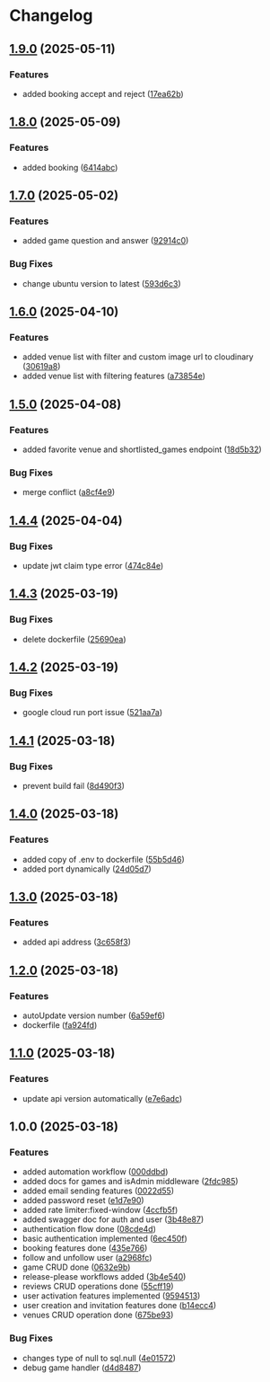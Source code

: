 # Changelog

## [1.9.0](https://github.com/fullstacksherpa/KhelBackend/compare/v1.8.0...v1.9.0) (2025-05-11)


### Features

* added booking accept and reject ([17ea62b](https://github.com/fullstacksherpa/KhelBackend/commit/17ea62b256c48ff8d6160adff9d3525a1c05ed28))

## [1.8.0](https://github.com/fullstacksherpa/KhelBackend/compare/v1.7.0...v1.8.0) (2025-05-09)


### Features

* added booking ([6414abc](https://github.com/fullstacksherpa/KhelBackend/commit/6414abc130b34c5882f18422bea1051441d1737b))

## [1.7.0](https://github.com/fullstacksherpa/KhelBackend/compare/v1.6.0...v1.7.0) (2025-05-02)


### Features

* added game question and answer ([92914c0](https://github.com/fullstacksherpa/KhelBackend/commit/92914c0f8d6de45f924260b8eca6c1f125f82528))


### Bug Fixes

* change ubuntu version to latest ([593d6c3](https://github.com/fullstacksherpa/KhelBackend/commit/593d6c3251e84574b47491bc1a5b448d4bccf528))

## [1.6.0](https://github.com/fullstacksherpa/KhelBackend/compare/v1.5.0...v1.6.0) (2025-04-10)


### Features

* added venue list with filter and custom image url to cloudinary ([30619a8](https://github.com/fullstacksherpa/KhelBackend/commit/30619a819eee9cc7ad54188406eff9301066eb9c))
* added venue list with filtering features ([a73854e](https://github.com/fullstacksherpa/KhelBackend/commit/a73854e174843a2fb5503f335c8ba731adef31c0))

## [1.5.0](https://github.com/fullstacksherpa/KhelBackend/compare/v1.4.4...v1.5.0) (2025-04-08)


### Features

* added favorite venue and shortlisted_games endpoint ([18d5b32](https://github.com/fullstacksherpa/KhelBackend/commit/18d5b32fb98d621eba537783ed71cac9f1589bea))


### Bug Fixes

* merge conflict ([a8cf4e9](https://github.com/fullstacksherpa/KhelBackend/commit/a8cf4e913a7f2a0b4926a05d54ebcf5351e39117))

## [1.4.4](https://github.com/fullstacksherpa/KhelBackend/compare/v1.4.3...v1.4.4) (2025-04-04)


### Bug Fixes

* update jwt claim type error ([474c84e](https://github.com/fullstacksherpa/KhelBackend/commit/474c84e1de9370c6d88fe69e00e24f73a35def0e))

## [1.4.3](https://github.com/fullstacksherpa/KhelBackend/compare/v1.4.2...v1.4.3) (2025-03-19)


### Bug Fixes

* delete dockerfile ([25690ea](https://github.com/fullstacksherpa/KhelBackend/commit/25690ea4d01055b534c4f659bb561c6bc1e6c075))

## [1.4.2](https://github.com/fullstacksherpa/KhelBackend/compare/v1.4.1...v1.4.2) (2025-03-19)


### Bug Fixes

* google cloud run port issue ([521aa7a](https://github.com/fullstacksherpa/KhelBackend/commit/521aa7aa629c6fb0d584399fe320ec08cf9be180))

## [1.4.1](https://github.com/fullstacksherpa/KhelBackend/compare/v1.4.0...v1.4.1) (2025-03-18)


### Bug Fixes

* prevent build fail ([8d490f3](https://github.com/fullstacksherpa/KhelBackend/commit/8d490f3ffa0ab321231436dae77e799ffa1d2180))

## [1.4.0](https://github.com/fullstacksherpa/KhelBackend/compare/v1.3.0...v1.4.0) (2025-03-18)


### Features

* added copy of .env to dockerfile ([55b5d46](https://github.com/fullstacksherpa/KhelBackend/commit/55b5d468634e28a803b4f39afc9fe42e028e8f60))
* added port dynamically ([24d05d7](https://github.com/fullstacksherpa/KhelBackend/commit/24d05d78bb4a909d9d22166e493bf6cb4611dca2))

## [1.3.0](https://github.com/fullstacksherpa/KhelBackend/compare/v1.2.0...v1.3.0) (2025-03-18)


### Features

* added api address ([3c658f3](https://github.com/fullstacksherpa/KhelBackend/commit/3c658f3722f47ba11110e7711c02a28d8bf9c01a))

## [1.2.0](https://github.com/fullstacksherpa/KhelBackend/compare/v1.1.0...v1.2.0) (2025-03-18)


### Features

* autoUpdate version number ([6a59ef6](https://github.com/fullstacksherpa/KhelBackend/commit/6a59ef6ccca22f1c6c5635d2487e488c3d5e1881))
* dockerfile ([fa924fd](https://github.com/fullstacksherpa/KhelBackend/commit/fa924fdaef11543143094198caad11605e405dff))

## [1.1.0](https://github.com/fullstacksherpa/KhelBackend/compare/v1.0.0...v1.1.0) (2025-03-18)


### Features

* update api version automatically ([e7e6adc](https://github.com/fullstacksherpa/KhelBackend/commit/e7e6adcd819ecd540fed03204f141427c90e2ef7))

## 1.0.0 (2025-03-18)


### Features

* added automation workflow ([000ddbd](https://github.com/fullstacksherpa/KhelBackend/commit/000ddbda601c1138074697781bd765b242b921d5))
* added docs for games and isAdmin middleware ([2fdc985](https://github.com/fullstacksherpa/KhelBackend/commit/2fdc9857b498ca7231772308a87c89013bb0ca81))
* added email sending features ([0022d55](https://github.com/fullstacksherpa/KhelBackend/commit/0022d551ff8ee7440ca30e6dc89d7ca23721d4d6))
* added password reset ([e1d7e90](https://github.com/fullstacksherpa/KhelBackend/commit/e1d7e908f2aaa71c0707857ddc125f4dba0ef32d))
* added rate limiter:fixed-window ([4ccfb5f](https://github.com/fullstacksherpa/KhelBackend/commit/4ccfb5f99006efc69b1304b3564d4e16ab5548c9))
* added swagger doc for auth and user ([3b48e87](https://github.com/fullstacksherpa/KhelBackend/commit/3b48e871d498ba8413857d7fe7a56ee317958b3f))
* authentication flow done ([08cde4d](https://github.com/fullstacksherpa/KhelBackend/commit/08cde4dad971890adfc6f0892dba0b7741832df2))
* basic authentication implemented ([6ec450f](https://github.com/fullstacksherpa/KhelBackend/commit/6ec450f323ca591704c9488af93f938e7250415c))
* booking features done ([435e766](https://github.com/fullstacksherpa/KhelBackend/commit/435e76672493bade93649cf4a662622674baeb2a))
* follow and unfollow user ([a2968fc](https://github.com/fullstacksherpa/KhelBackend/commit/a2968fc9734fb58fb109e6c35aa799b72d3b180b))
* game CRUD done ([0632e9b](https://github.com/fullstacksherpa/KhelBackend/commit/0632e9ba4fb7051eced8c5a7f1725cce8d6f84bf))
* release-please workflows added ([3b4e540](https://github.com/fullstacksherpa/KhelBackend/commit/3b4e540b9d43e6897de941397354b3be8d117493))
* reviews CRUD operations done ([55cff19](https://github.com/fullstacksherpa/KhelBackend/commit/55cff19609853f50a51d333dd55f729dec74c064))
* user activation features implemented ([9594513](https://github.com/fullstacksherpa/KhelBackend/commit/9594513d074f9d8bc4591d31f2b40acf623936e7))
* user creation and invitation features done ([b14ecc4](https://github.com/fullstacksherpa/KhelBackend/commit/b14ecc480b3dfbf172218b8b3906196560ea7465))
* venues CRUD operation done ([675be93](https://github.com/fullstacksherpa/KhelBackend/commit/675be93c675c045b5e2883aa582f223648548b64))


### Bug Fixes

* changes type of null to sql.null ([4e01572](https://github.com/fullstacksherpa/KhelBackend/commit/4e01572d4c16cc6831f74d5e0641befa6e1d9d37))
* debug game handler ([d4d8487](https://github.com/fullstacksherpa/KhelBackend/commit/d4d848774a79b97c59dd1f58d0eedebad8d1e952))
